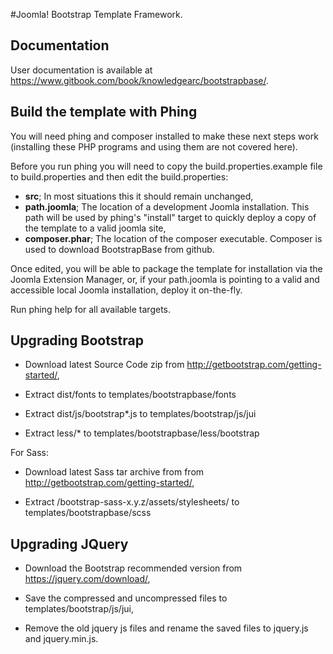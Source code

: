 #Joomla! Bootstrap Template Framework.

## Documentation

User documentation is available at https://www.gitbook.com/book/knowledgearc/bootstrapbase/.

## Build the template with Phing

You will need phing and composer installed to make these next steps work (installing these PHP programs and using them are not covered here).

Before you run phing you will need to copy the build.properties.example file to build.properties and then edit the build.properties:

- <b>src</b>; In most situations this it should remain unchanged,
- <b>path.joomla</b>; The location of a development Joomla installation. This path will be used by phing's "install" target to quickly deploy a copy of the template to a valid joomla site,
- <b>composer.phar</b>; The location of the composer executable. Composer is used to download BootstrapBase from github.

Once edited, you will be able to package the template for installation via the Joomla Extension Manager, or, if your path.joomla is pointing to a valid and accessible local Joomla installation, deploy it on-the-fly.

Run phing help for all available targets.

## Upgrading Bootstrap

- Download latest Source Code zip from http://getbootstrap.com/getting-started/,

- Extract dist/fonts to templates/bootstrapbase/fonts

- Extract dist/js/bootstrap*.js to templates/bootstrap/js/jui

- Extract less/* to templates/bootstrapbase/less/bootstrap

For Sass:

- Download latest Sass tar archive from from http://getbootstrap.com/getting-started/,

- Extract /bootstrap-sass-x.y.z/assets/stylesheets/ to templates/bootstrapbase/scss

## Upgrading JQuery

- Download the Bootstrap recommended version from https://jquery.com/download/,

- Save the compressed and uncompressed files to templates/bootstrap/js/jui,

- Remove the old jquery js files and rename the saved files to jquery.js and jquery.min.js.
